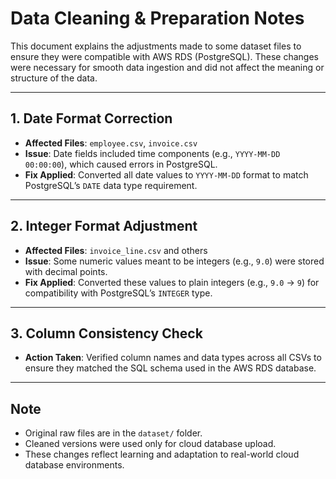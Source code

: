 # Data Cleaning & Preparation Notes

This document explains the adjustments made to some dataset files to ensure they were compatible with AWS RDS (PostgreSQL). These changes were necessary for smooth data ingestion and did not affect the meaning or structure of the data.

---

## 1. Date Format Correction

- **Affected Files**: `employee.csv`, `invoice.csv`
- **Issue**: Date fields included time components (e.g., `YYYY-MM-DD 00:00:00`), which caused errors in PostgreSQL.
- **Fix Applied**: Converted all date values to `YYYY-MM-DD` format to match PostgreSQL’s `DATE` data type requirement.

---

## 2. Integer Format Adjustment

- **Affected Files**: `invoice_line.csv` and others
- **Issue**: Some numeric values meant to be integers (e.g., `9.0`) were stored with decimal points.
- **Fix Applied**: Converted these values to plain integers (e.g., `9.0` → `9`) for compatibility with PostgreSQL’s `INTEGER` type.

---

## 3. Column Consistency Check

- **Action Taken**: Verified column names and data types across all CSVs to ensure they matched the SQL schema used in the AWS RDS database.

---

## Note

- Original raw files are in the `dataset/` folder.
- Cleaned versions were used only for cloud database upload.
- These changes reflect learning and adaptation to real-world cloud database environments.
